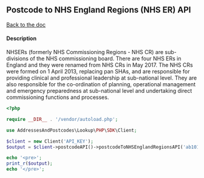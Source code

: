 ## Postcode to NHS England Regions (NHS ER) API

[Back to the doc](../README.md)

#### Description

NHSERs (formerly NHS Commissioning Regions - NHS CR) are sub-divisions of the NHS commissioning board. There are four NHS ERs in England and they were renamed from NHS CRs in May 2017. The NHS CRs were formed on 1 April 2013, replacing pan SHAs, and are responsible for providing clinical and professional leadership at sub-national level. They are also responsible for the co-ordination of planning, operational management and emergency preparedness at sub-national level and undertaking direct commissioning functions and processes.

```php
<?php

require __DIR__ . '/vendor/autoload.php';

use AddressesAndPostcodes\Lookup\PHP\SDK\Client;

$client = new Client('API_KEY');
$output = $client->postcodeAPI()->postcodeToNHSEnglandRegionsAPI('ab101ab');

echo '<pre>';
print_r($output);
echo '</pre>';
```